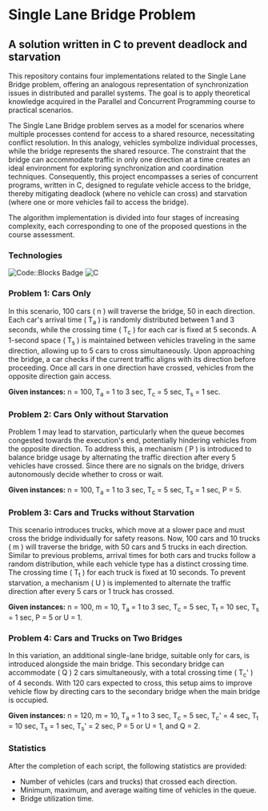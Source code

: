 # Single Lane Bridge Problem
## A solution written in C to prevent deadlock and starvation

This repository contains four implementations related to the Single Lane Bridge problem, offering an analogous representation of synchronization issues in distributed and parallel systems. The goal is to apply theoretical knowledge acquired in the Parallel and Concurrent Programming course to practical scenarios.

The Single Lane Bridge problem serves as a model for scenarios where multiple processes contend for access to a shared resource, necessitating conflict resolution. In this analogy, vehicles symbolize individual processes, while the bridge represents the shared resource. The constraint that the bridge can accommodate traffic in only one direction at a time creates an ideal environment for exploring synchronization and coordination techniques. Consequently, this project encompasses a series of concurrent programs, written in C, designed to regulate vehicle access to the bridge, thereby mitigating deadlock (where no vehicle can cross) and starvation (where one or more vehicles fail to access the bridge).

The algorithm implementation is divided into four stages of increasing complexity, each corresponding to one of the proposed questions in the course assessment.

### Technologies
![Code::Blocks Badge](https://img.shields.io/badge/Code%3A%3ABlocks-41AD48?logo=codeblocks&logoColor=fff&style=for-the-badge) ![C](https://img.shields.io/badge/C-00599C?style=for-the-badge&logo=c&logoColor=white)

### Problem 1: Cars Only

In this scenario, 100 cars ( n ) will traverse the bridge, 50 in each direction. Each car's arrival time ( T<sub>a</sub> ) is randomly distributed between 1 and 3 seconds, while the crossing time ( T<sub>c</sub> ) for each car is fixed at 5 seconds. A 1-second space ( T<sub>s</sub> ) is maintained between vehicles traveling in the same direction, allowing up to 5 cars to cross simultaneously. Upon approaching the bridge, a car checks if the current traffic aligns with its direction before proceeding. Once all cars in one direction have crossed, vehicles from the opposite direction gain access.

**Given instances:** n = 100, T<sub>a</sub> = 1 to 3 sec, T<sub>c</sub> = 5 sec, T<sub>s</sub> = 1 sec.

### Problem 2: Cars Only without Starvation

Problem 1 may lead to starvation, particularly when the queue becomes congested towards the execution's end, potentially hindering vehicles from the opposite direction. To address this, a mechanism ( P ) is introduced to balance bridge usage by alternating the traffic direction after every 5 vehicles have crossed. Since there are no signals on the bridge, drivers autonomously decide whether to cross or wait.

**Given instances:** n = 100, T<sub>a</sub> = 1 to 3 sec, T<sub>c</sub> = 5 sec, T<sub>s</sub> = 1 sec, P = 5.

### Problem 3: Cars and Trucks without Starvation

This scenario introduces trucks, which move at a slower pace and must cross the bridge individually for safety reasons. Now, 100 cars and 10 trucks ( m ) will traverse the bridge, with 50 cars and 5 trucks in each direction. Similar to previous problems, arrival times for both cars and trucks follow a random distribution, while each vehicle type has a distinct crossing time. The crossing time ( T<sub>t</sub> ) for each truck is fixed at 10 seconds. To prevent starvation, a mechanism ( U ) is implemented to alternate the traffic direction after every 5 cars or 1 truck has crossed.

**Given instances:** n = 100, m = 10, T<sub>a</sub> = 1 to 3 sec, T<sub>c</sub> = 5 sec, T<sub>t</sub> = 10 sec, T<sub>s</sub> = 1 sec, P = 5 or U = 1.

### Problem 4: Cars and Trucks on Two Bridges

In this variation, an additional single-lane bridge, suitable only for cars, is introduced alongside the main bridge. This secondary bridge can accommodate ( Q ) 2 cars simultaneously, with a total crossing time ( T<sub>c</sub>' ) of 4 seconds. With 120 cars expected to cross, this setup aims to improve vehicle flow by directing cars to the secondary bridge when the main bridge is occupied.

**Given instances:** n = 120, m = 10, T<sub>a</sub> = 1 to 3 sec, T<sub>c</sub> = 5 sec, T<sub>c</sub>' = 4 sec, T<sub>t</sub> = 10 sec, T<sub>s</sub> = 1 sec, T<sub>s</sub>' = 2 sec, P = 5 or U = 1, and Q = 2.

### Statistics

After the completion of each script, the following statistics are provided:

* Number of vehicles (cars and trucks) that crossed each direction.
* Minimum, maximum, and average waiting time of vehicles in the queue.
* Bridge utilization time.
